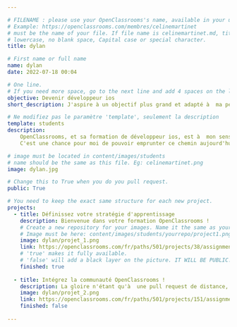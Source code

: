 ```yaml
---

# FILENAME : please use your OpenClassrooms's name, available in your url.
# Example: https://openclassrooms.com/membres/celinemartinet
# must be the name of your file. If file name is celinemartinet.md, title is celinemartinet.
# lowercase, no blank space, Capital case or special character.
title: dylan

# First name or full name
name: dylan
date: 2022-07-18 00:04

# One line.
# If you need more space, go to the next line and add 4 spaces on the left, as in 'description'.
objective: Devenir développeur ios
short_description: J'aspire à un objectif plus grand et adapté à  ma personne.

# Ne modifiez pas le paramètre 'template', seulement la description
template: students
description:
    OpenClassrooms, et sa formation de développeur ios, est à  mon sens une aubaine à  saisir.
    C'est une chance pour moi de pouvoir emprunter ce chemin aujourd'hui dans ma vie et pouvoir partir sur un avenir radieux.

# image must be located in content/images/students
# name should be the same as this file. Eg: celinemartinet.png
image: dylan.jpg

# Change this to True when you do you pull request.
public: True

# You need to keep the exact same structure for each new project.
projects:
  - title: Définissez votre stratégie d'apprentissage
    description: Bienvenue dans votre formation OpenClassrooms !
    # Create a new repository for your images. Name it the same as your nickname and profile picture.
    # Image must be here: content/images/students/yourrepo/project1.png
    image: dylan/projet_1.png
    link: https://openclassrooms.com/fr/paths/501/projects/38/assignment
    # 'true' makes it fully available.
    # 'false' will add a black layer on the picture. IT WILL BE PUBLIC!
    finished: true
	
  - title: Intégrez la communauté OpenClassrooms !
    description: La gloire n'étant qu'à  une pull request de distance, forkez ce code source, modifiez-le et pushez-le de nouveau sur Github.
    image: dylan/projet_2.png
    link: https://openclassrooms.com/fr/paths/501/projects/151/assignment
    finished: false
	
---
```

